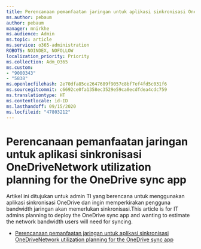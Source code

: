 ```yaml
---
title: Perencanaan pemanfaatan jaringan untuk aplikasi sinkronisasi OneDrive
ms.author: pebaum
author: pebaum
manager: mnirkhe
ms.audience: Admin
ms.topic: article
ms.service: o365-administration
ROBOTS: NOINDEX, NOFOLLOW
localization_priority: Priority
ms.collection: Adm_O365
ms.custom:
- "9000343"
- "5838"
ms.openlocfilehash: 2e70dfa85ce2647689f9057c8bf7ef4fd5c031f6
ms.sourcegitcommit: c6692ce0fa1358ec3529e59ca0ecdfdea4cdc759
ms.translationtype: HT
ms.contentlocale: id-ID
ms.lasthandoff: 09/15/2020
ms.locfileid: "47803212"
---
```

# <a name="network-utilization-planning-for-the-onedrive-sync-app"></a><span data-ttu-id="8b3b4-102">Perencanaan pemanfaatan jaringan untuk aplikasi sinkronisasi OneDrive</span><span class="sxs-lookup"><span data-stu-id="8b3b4-102">Network utilization planning for the OneDrive sync app</span></span>

<span data-ttu-id="8b3b4-103">Artikel ini ditujukan untuk admin TI yang berencana untuk menggunakan aplikasi sinkronisasi OneDrive dan ingin memperkirakan pengguna bandwidth jaringan akan memerlukan sinkronisasi.</span><span class="sxs-lookup"><span data-stu-id="8b3b4-103">This article is for IT admins planning to deploy the OneDrive sync app and wanting to estimate the network bandwidth users will need for syncing.</span></span>  

- [<span data-ttu-id="8b3b4-104">Perencanaan pemanfaatan jaringan untuk aplikasi sinkronisasi OneDrive</span><span class="sxs-lookup"><span data-stu-id="8b3b4-104">Network utilization planning for the OneDrive sync app</span></span>](https://docs.microsoft.com/onedrive/network-utilization-planning)